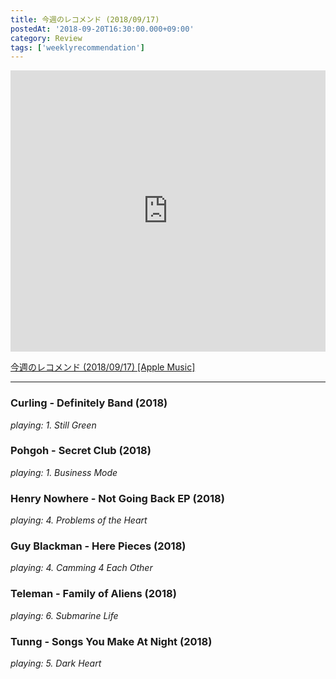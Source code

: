 ```yaml
---
title: 今週のレコメンド (2018/09/17)
postedAt: '2018-09-20T16:30:00.000+09:00'
category: Review
tags: ['weeklyrecommendation']
---
```


<iframe allow="autoplay *; encrypted-media *;" frameborder="0" height="450" style="width:100%;max-width:660px;overflow:hidden;background:transparent;" sandbox="allow-forms allow-popups allow-same-origin allow-scripts allow-top-navigation-by-user-activation" src="https://embed.music.apple.com/jp/playlist/%E4%BB%8A%E9%80%B1%E3%81%AE%E3%83%AC%E3%82%B3%E3%83%A1%E3%83%B3%E3%83%89-2018-09-03/pl.u-zPyLbyPtMpdaXj?app=music"></iframe>

[今週のレコメンド (2018/09/17) \[Apple Music\]](https://itunes.apple.com/jp/playlist/%E4%BB%8A%E9%80%B1%E3%81%AE%E3%83%AC%E3%82%B3%E3%83%A1%E3%83%B3%E3%83%89-2018-09-17/pl.u-zPyLbyPtMpdaXj)

---

### Curling - Definitely Band (2018)

_playing: 1\. Still Green_

### Pohgoh - Secret Club (2018)

_playing: 1\. Business Mode_

### Henry Nowhere - Not Going Back EP (2018)

_playing: 4\. Problems of the Heart_

### Guy Blackman - Here Pieces (2018)

_playing: 4\. Camming 4 Each Other_

### Teleman - Family of Aliens (2018)

_playing: 6\. Submarine Life_

### Tunng - Songs You Make At Night (2018)

_playing: 5\. Dark Heart_
